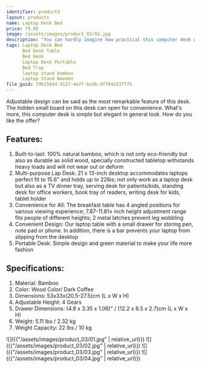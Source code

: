 ```yaml
---
identifier: product3
layout: products
name: Laptop Desk Bed
price: 79.95
image: /assets/images/product_03/01.jpg
description: "You can hardly imagine how practical this computer desk will be just for the first sight of our 53cm Trendy Adjustable Bamboo Computer Desk! The legs of this computer desk are foldable, so it can largely save space when not in use. "
tags: Laptop Desk Bed
      Bed Desk Table
      Bed Desk
      Laptop Desk Portable
      Bed Tray
      laptop stand bamboo
      Laptop Stand Wooden
file_guid: 79b1504d-9127-4e7f-bcdb-dff84a337775
---
```

Adjustable design can be said as the most remarkable feature of this desk. The hidden small board on this desk can open for convenience. What's more, this computer desk is simple but elegant in general look. How do you like the offer?

## Features:
1. Built-to-last: 100% natural bamboo, which is not only eco-friendly but also as durable as solid wood, specially constructed tabletop withstands heavy loads and will not wear out or deform
2. Multi-purpose Lap Desk: 21 x 13-inch desktop accommodates laptops perfect fit to 15.6" and holds up to 22lbs; not only work as a laptop desk but also as a TV dinner tray, serving desk for patients/kids, standing desk for office workers, book tray of readers, writing desk for kids, tablet holder
3. Convenience for All: The breakfast table has 4 angled positions for various viewing experience; 7.87-11.81± inch height adjustment range fits people of different heights; 2 metal latches prevent leg wobbling
4. Convenient Design: Our laptop table with a small drawer for storing pen, note pad or phone. In addition, there is a bar prevents your laptop from slipping from the desktop
5. Portable Desk: Simple design and green material to make your life more fashion



## Specifications:
1. Material: Bamboo
2. Color: Wood Color/ Dark Coffee
3. Dimensions: 53x33x(20.5-27.5)cm (L x W x H)
4. Adjustable Height: 4 Gears
5. Drawer Dimensions: (4.8 x 3.35 x 1.06)" / (12.2 x 8.5 x 2.7)cm (L x W x H)
6. Weight: 5.11 lbs / 2.32 kg
7. Weight Capacity: 22 lbs / 10 kg

![]({{"/assets/images/product_03/01.jpg" | relative_url}})
![]({{"/assets/images/product_03/02.jpg" | relative_url}})
![]({{"/assets/images/product_03/03.jpg" | relative_url}})
![]({{"/assets/images/product_03/04.jpg" | relative_url}})